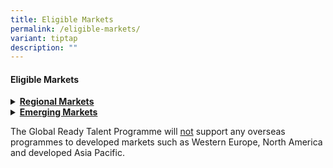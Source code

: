 ```yaml
---
title: Eligible Markets
permalink: /eligible-markets/
variant: tiptap
description: ""
---
```

<h4>Eligible Markets</h4>
<div data-type="detailGroup" class="isomer-accordion-group isomer-accordion isomer-accordion-white">
<details class="isomer-details">
<summary><strong><u>Regional Markets</u></strong>
</summary>
<div data-type="detailsContent" class="isomer-details-content">
<table style="minWidth: 75px">
<colgroup>
<col>
<col>
<col>
</colgroup>
<tbody>
<tr>
<td rowspan="1" colspan="1">
<p>China, includes:</p>
<p>-&nbsp;&nbsp;&nbsp;&nbsp;&nbsp;&nbsp; Hong Kong</p>
<p>-&nbsp;&nbsp;&nbsp;&nbsp;&nbsp;&nbsp; Macau</p>
<p>-&nbsp;&nbsp;&nbsp;&nbsp;&nbsp;&nbsp; Taiwan</p>
<p>Brunei</p>
</td>
<td rowspan="1" colspan="1">
<p>Cambodia</p>
<p>East Timor</p>
<p>India</p>
<p>Indonesia</p>
<p>Laos</p>
<p></p>
</td>
<td rowspan="1" colspan="1">
<p>Malaysia</p>
<p>Myanmar</p>
<p>Philippines</p>
<p>Thailand</p>
<p>Vietnam</p>
</td>
</tr>
</tbody>
</table>
</div>
</details>
</div>
<div data-type="detailGroup" class="isomer-accordion-group isomer-accordion isomer-accordion-white">
<details class="isomer-details">
<summary><strong><u>Emerging Markets</u></strong>
</summary>
<div data-type="detailsContent" class="isomer-details-content">
<table style="minWidth: 75px">
<colgroup>
<col>
<col>
<col>
</colgroup>
<tbody>
<tr>
<td rowspan="1" colspan="1">
<p>Afghanistan</p>
<p>Albania</p>
<p>Algeria</p>
<p>American Samoa</p>
<p>Angola</p>
<p>Anguilla</p>
<p>Antigua</p>
<p>Argentina</p>
<p>Armenia</p>
<p>Aruba</p>
<p>Azerbaijan</p>
<p>Bahamas</p>
<p>Bahrain</p>
<p>Bangladesh</p>
<p>Barbados</p>
<p>Belarus</p>
<p>Belize</p>
<p>Benin</p>
<p>Bermuda</p>
<p>Bhutan</p>
<p>Bolivia</p>
<p>Bosnia and Herzegovina</p>
<p>Botswana</p>
<p>Brazil</p>
<p>Bulgaria</p>
<p>Burkina Faso</p>
<p>Burundi</p>
<p>Cameroon</p>
<p>Cape Verde</p>
<p>Cayman Islands</p>
<p>Central African Republic</p>
<p>Chad</p>
<p>Chile</p>
<p>Colombia</p>
<p>Comoros</p>
<p>Congo</p>
<p>Congo, Dem Rep</p>
<p>Cook Islands</p>
<p>Costa Rica</p>
<p>Côte d’Ivoire</p>
<p>Croatia</p>
<p>Cuba</p>
<p>Cyprus</p>
<p>Czech Republic</p>
<p>Djibouti</p>
<p>Dominica</p>
<p>Dominican Rep</p>
<p>Ecuador</p>
<p>Egypt</p>
<p>El Salvador</p>
<p>Equatorial Guinea</p>
<p>Eritrea</p>
<p>Estonia</p>
<p>Ethiopia</p>
<p>Fiji</p>
</td>
<td rowspan="1" colspan="1">
<p>Gabon</p>
<p>Gambia</p>
<p>Georgia</p>
<p>Ghana</p>
<p>Grenada</p>
<p>Guam</p>
<p>Guatemala</p>
<p>Guinea</p>
<p>Guinea-Bissau</p>
<p>Guyana Haiti</p>
<p>Honduras</p>
<p>Hungary</p>
<p>Iran</p>
<p>Iraq</p>
<p>Israel</p>
<p>Jamaica</p>
<p>Jordan</p>
<p>Kazakhstan</p>
<p>Kenya</p>
<p>Kiribati</p>
<p>Kosovo</p>
<p>Kuwait</p>
<p>Kyrgyzstan</p>
<p>Latvia</p>
<p>Lebanon</p>
<p>Lesotho</p>
<p>Liberia</p>
<p>Libyan Arab Jamahiriya</p>
<p>Lithuania</p>
<p>Macedonia</p>
<p>Madagascar</p>
<p>Malawi</p>
<p>Maldives</p>
<p>Mali</p>
<p>Marshall Islands</p>
<p>Mauritania</p>
<p>Mauritius</p>
<p>Mexico</p>
<p>Micronesia</p>
<p>Moldova</p>
<p>Mongolia</p>
<p>Montenegro</p>
<p>Montserrat</p>
<p>Morocco</p>
<p>Mozambique</p>
<p>Namibia</p>
<p>Nauru</p>
<p>Nepal</p>
<p>Netherlands Antilles</p>
<p>Nicaragua</p>
<p>Niger</p>
<p>Nigeria</p>
<p>Niue</p>
<p>Oman</p>
<p>Pakistan</p>
</td>
<td rowspan="1" colspan="1">
<p>Palau</p>
<p>Palestine</p>
<p>Panama</p>
<p>Papua New Guinea</p>
<p>Paraguay</p>
<p>Peru</p>
<p>Poland</p>
<p>Puerto Rico</p>
<p>Qatar</p>
<p>Romania</p>
<p>Russia</p>
<p>Rwanda</p>
<p>Samoa</p>
<p>São Tomé &amp; Príncipe</p>
<p>Saudi Arabia</p>
<p>Senegal</p>
<p>Serbia</p>
<p>Seychelles</p>
<p>Sierra Leone</p>
<p>Slovakia</p>
<p>Slovenia</p>
<p>Solomon Island</p>
<p>Somalia</p>
<p>South Africa</p>
<p>Sri Lanka</p>
<p>St Kitts &amp; Nevis</p>
<p>St Lucia</p>
<p>St Vincent</p>
<p>Sudan</p>
<p>South Sudan</p>
<p>Suriname</p>
<p>Swaziland</p>
<p>Syria</p>
<p>Tajikistan</p>
<p>Tanzania</p>
<p>Togo</p>
<p>Tokelau Islands</p>
<p>Tonga</p>
<p>Trinidad &amp; Tobago</p>
<p>Tunisia</p>
<p>Turkey</p>
<p>Turkmenistan</p>
<p>Turks &amp; Caicos Islands</p>
<p>Tuvalu</p>
<p>Uganda</p>
<p>Ukraine</p>
<p>United Arab Emirates</p>
<p>Uruguay</p>
<p>Uzbekistan</p>
<p>Vanuatu</p>
<p>Venezuela</p>
<p>Virgin Island (UK)</p>
<p>Virgin Island (US)</p>
<p>Yemen</p>
<p>Zambia</p>
<p>Zimbabwe</p>
</td>
</tr>
</tbody>
</table>
</div>
</details>
</div>
<p>The Global Ready Talent Programme will <u>not</u> support any overseas programmes
to developed markets such as Western Europe, North America and developed
Asia Pacific.</p>